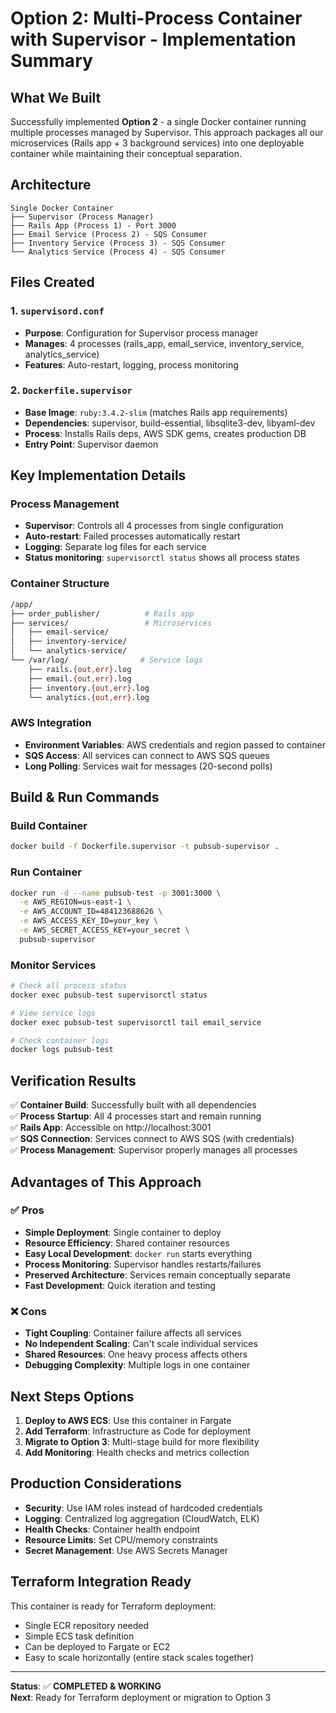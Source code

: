 # Option 2: Multi-Process Container with Supervisor - Implementation Summary

## What We Built

Successfully implemented **Option 2** - a single Docker container running multiple processes managed by Supervisor. This approach packages all our microservices (Rails app + 3 background services) into one deployable container while maintaining their conceptual separation.

## Architecture

```
Single Docker Container
├── Supervisor (Process Manager)
├── Rails App (Process 1) - Port 3000
├── Email Service (Process 2) - SQS Consumer  
├── Inventory Service (Process 3) - SQS Consumer
└── Analytics Service (Process 4) - SQS Consumer
```

## Files Created

### 1. `supervisord.conf`
- **Purpose**: Configuration for Supervisor process manager
- **Manages**: 4 processes (rails_app, email_service, inventory_service, analytics_service)
- **Features**: Auto-restart, logging, process monitoring

### 2. `Dockerfile.supervisor`  
- **Base Image**: `ruby:3.4.2-slim` (matches Rails app requirements)
- **Dependencies**: supervisor, build-essential, libsqlite3-dev, libyaml-dev
- **Process**: Installs Rails deps, AWS SDK gems, creates production DB
- **Entry Point**: Supervisor daemon

## Key Implementation Details

### Process Management
- **Supervisor**: Controls all 4 processes from single configuration
- **Auto-restart**: Failed processes automatically restart
- **Logging**: Separate log files for each service
- **Status monitoring**: `supervisorctl status` shows all process states

### Container Structure
```bash
/app/
├── order_publisher/          # Rails app
├── services/                 # Microservices
│   ├── email-service/
│   ├── inventory-service/
│   └── analytics-service/
└── /var/log/                # Service logs
    ├── rails.{out,err}.log
    ├── email.{out,err}.log
    ├── inventory.{out,err}.log
    └── analytics.{out,err}.log
```

### AWS Integration
- **Environment Variables**: AWS credentials and region passed to container
- **SQS Access**: All services can connect to AWS SQS queues
- **Long Polling**: Services wait for messages (20-second polls)

## Build & Run Commands

### Build Container
```bash
docker build -f Dockerfile.supervisor -t pubsub-supervisor .
```

### Run Container  
```bash
docker run -d --name pubsub-test -p 3001:3000 \
  -e AWS_REGION=us-east-1 \
  -e AWS_ACCOUNT_ID=484123688626 \
  -e AWS_ACCESS_KEY_ID=your_key \
  -e AWS_SECRET_ACCESS_KEY=your_secret \
  pubsub-supervisor
```

### Monitor Services
```bash
# Check all process status
docker exec pubsub-test supervisorctl status

# View service logs
docker exec pubsub-test supervisorctl tail email_service

# Check container logs
docker logs pubsub-test
```

## Verification Results

✅ **Container Build**: Successfully built with all dependencies  
✅ **Process Startup**: All 4 processes start and remain running  
✅ **Rails App**: Accessible on http://localhost:3001  
✅ **SQS Connection**: Services connect to AWS SQS (with credentials)  
✅ **Process Management**: Supervisor properly manages all processes  

## Advantages of This Approach

### ✅ Pros
- **Simple Deployment**: Single container to deploy
- **Resource Efficiency**: Shared container resources
- **Easy Local Development**: `docker run` starts everything
- **Process Monitoring**: Supervisor handles restarts/failures
- **Preserved Architecture**: Services remain conceptually separate
- **Fast Development**: Quick iteration and testing

### ❌ Cons  
- **Tight Coupling**: Container failure affects all services
- **No Independent Scaling**: Can't scale individual services
- **Shared Resources**: One heavy process affects others
- **Debugging Complexity**: Multiple logs in one container

## Next Steps Options

1. **Deploy to AWS ECS**: Use this container in Fargate
2. **Add Terraform**: Infrastructure as Code for deployment
3. **Migrate to Option 3**: Multi-stage build for more flexibility
4. **Add Monitoring**: Health checks and metrics collection

## Production Considerations

- **Security**: Use IAM roles instead of hardcoded credentials
- **Logging**: Centralized log aggregation (CloudWatch, ELK)
- **Health Checks**: Container health endpoint
- **Resource Limits**: Set CPU/memory constraints
- **Secret Management**: Use AWS Secrets Manager

## Terraform Integration Ready

This container is ready for Terraform deployment:
- Single ECR repository needed
- Simple ECS task definition
- Can be deployed to Fargate or EC2
- Easy to scale horizontally (entire stack scales together)

---

**Status**: ✅ **COMPLETED & WORKING**  
**Next**: Ready for Terraform deployment or migration to Option 3 